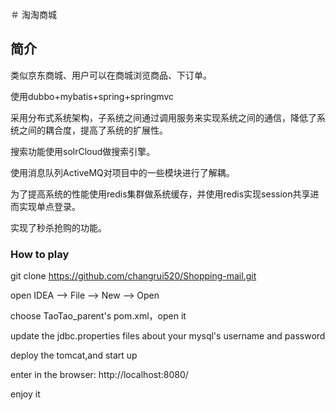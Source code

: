 ＃ 淘淘商城
## 简介
类似京东商城、用户可以在商城浏览商品、下订单。

使用dubbo+mybatis+spring+springmvc

采用分布式系统架构，子系统之间通过调用服务来实现系统之间的通信，降低了系统之间的耦合度，提高了系统的扩展性。

搜索功能使用solrCloud做搜索引擎。

使用消息队列ActiveMQ对项目中的一些模块进行了解耦。

为了提高系统的性能使用redis集群做系统缓存，并使用redis实现session共享进而实现单点登录。

实现了秒杀抢购的功能。
### How to play
 git clone https://github.com/changrui520/Shopping-mail.git
 
 open IDEA --> File --> New --> Open
 
 choose TaoTao_parent's pom.xml，open it
 
 update the jdbc.properties files about your mysql's username and password
 
 deploy the tomcat,and start up
 
 enter in the browser: http://localhost:8080/
 
 enjoy it
 
